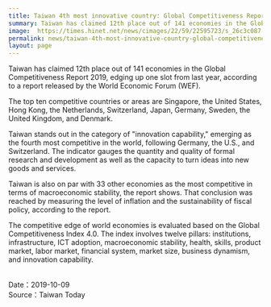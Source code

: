 ```yaml
---
title: Taiwan 4th most innovative country: Global Competitiveness Report 2019
summary: Taiwan has claimed 12th place out of 141 economies in the Global Competitiveness Report 2019, edging up one slot from last year, according to a report released by the World Economic Forum (WEF).
image:  https://times.hinet.net/news/cimages/22/59/22595723/s_26c3c087-c6bd-4792-a4a7-339a37651781.jpg
permalink: news/taiwan-4th-most-innovative-country-global-competitiveness-report-2019/
layout: page
---
```

Taiwan has claimed 12th place out of 141 economies in the Global Competitiveness Report 2019, edging up one slot from last year, according to a report released by the World Economic Forum (WEF).

The top ten competitive countries or areas are Singapore, the United States, Hong Kong, the Netherlands, Switzerland, Japan, Germany, Sweden, the United Kingdom, and Denmark.

Taiwan stands out in the category of "innovation capability," emerging as the fourth most competitive in the world, following Germany, the U.S., and Switzerland. The indicator gauges the quantity and quality of formal research and development as well as the capacity to turn ideas into new goods and services.

Taiwan is also on par with 33 other economies as the most competitive in terms of macroeconomic stability, the report shows. That conclusion was reached by measuring the level of inflation and the sustainability of fiscal policy, according to the report.

The competitive edge of world economies is evaluated based on the Global Competitiveness Index 4.0. The index involves twelve pillars: institutions, infrastructure, ICT adoption, macroeconomic stability, health, skills, product market, labor market, financial system, market size, business dynamism, and innovation capability.

<br/>
Date：2019-10-09
<br/>
Source：Taiwan Today
